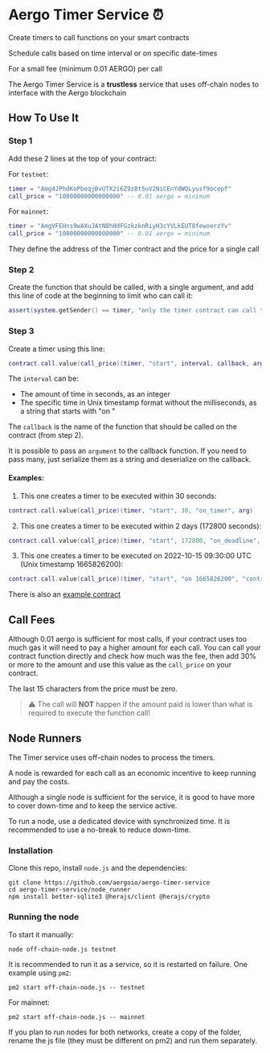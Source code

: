 # Aergo Timer Service ⏰

Create timers to call functions on your smart contracts

Schedule calls based on time interval or on specific date-times

For a small fee (minimum 0.01 AERGO) per call

The Aergo Timer Service is a **trustless** service that uses off-chain nodes to interface with the Aergo blockchain


## How To Use It

### Step 1

Add these 2 lines at the top of your contract:

For `testnet`:

```lua
timer = "Amg4JPhdKoPbeqjBvUTX2i6Z9z8t5uV2NiCEnYdWQLyusf9ocepf"
call_price = "10000000000000000" -- 0.01 aergo = minimum
```

For `mainnet`:

```lua
timer = "AmgVFEHns9wAXuJAtN8hHdFGzkzknRiyH3cYVLkEUT8fewoerzYv"
call_price = "10000000000000000" -- 0.01 aergo = minimum
```

They define the address of the Timer contract and the price for a single call


### Step 2

Create the function that should be called, with a single argument, and add this line of code at the beginning to limit who can call it:

```lua
assert(system.getSender() == timer, "only the timer contract can call this function")
```


### Step 3

Create a timer using this line:

```lua
contract.call.value(call_price)(timer, "start", interval, callback, argument)
```

The `interval` can be:

* The amount of time in seconds, as an integer
* The specific time in Unix timestamp format without the milliseconds, as a string that starts with "on "

The `callback` is the name of the function that should be called on the contract (from step 2).

It is possible to pass an `argument` to the callback function. If you need to pass many, just serialize them as a string and deserialize on the callback.

#### Examples:

1. This one creates a timer to be executed within 30 seconds:

```lua
contract.call.value(call_price)(timer, "start", 30, "on_timer", arg)
```

2. This one creates a timer to be executed within 2 days (172800 seconds):

```lua
contract.call.value(call_price)(timer, "start", 172800, "on_deadline", arg)
```

3. This one creates a timer to be executed on 2022-10-15 09:30:00 UTC (Unix timestamp 1665826200):

```lua
contract.call.value(call_price)(timer, "start", "on 1665826200", "contract_end", arg)
```

There is also an [example contract](example/caller.lua)


## Call Fees

Although 0.01 aergo is sufficient for most calls, if your contract uses too much gas it will need to pay a higher amount for each call. You can call your contract function directly and check how much was the fee, then add 30% or more to the amount and use this value as the `call_price` on your contract.

The last 15 characters from the price must be zero.

> :warning: The call will **NOT** happen if the amount paid is lower than what is required to execute the function call!


## Node Runners

The Timer service uses off-chain nodes to process the timers.

A node is rewarded for each call as an economic incentive to keep running and pay the costs.

Although a single node is sufficient for the service, it is good to have more to cover down-time and to keep the service active.

To run a node, use a dedicated device with synchronized time. It is recommended to use a no-break to reduce down-time.

### Installation

Clone this repo, install `node.js` and the dependencies:

```
git clone https://github.com/aergoio/aergo-timer-service
cd aergo-timer-service/node_runner
npm install better-sqlite3 @herajs/client @herajs/crypto
```

### Running the node

To start it manually:

```
node off-chain-node.js testnet
```

It is recommended to run it as a service, so it is restarted on failure.
One example using `pm2`:

```
pm2 start off-chain-node.js -- testnet
```

For mainnet:

```
pm2 start off-chain-node.js -- mainnet
```

If you plan to run nodes for both networks, create a copy of the folder, rename the js file (they must be different on pm2) and run them separately.
